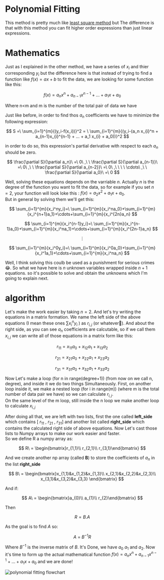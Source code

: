# Polynomial Fitting

This method is pretty much like [least square method](https://github.com/Karen-Najafzadeh/Numerical-Calculations/tree/main/Fitting/Least%20square%20method) but The difference is that
with this method you can fit higher order expressions than just linear expressions.

# Mathematics
Just as I explained in the other method, we have a series of $x_i$ and thier corresponding $y_i$ but the difference here is that instead of trying to find a function like $f(x) = ax+b$ to fit the data,
we are looking for some function like this:

$$ f(x) = a_n x^n + a_{n-1}x^{n-1} + ... + a_1 x + a_0 $$

Where n<m and m is the number of the total pair of data we have

Just like before, in order to find thos $a_n$ coefficients we have to minimize the following expression:

$$ S =\ \sum_{i=1}^{m}{(y_i-f(x_i))}^2 = \ \sum_{i=1}^{m}{(y_i-(a_n x_{i}^n + a_{n-1}x_{i}^{n-1} + ... + a_1 x_{i} + a_0))}^2 $$

in order to do so, this expression's partial derivative with respect to each $a_n$ should be zero.

$$ \frac{\partial S}{\partial a_n}\ =\ 0\ ,\ \ \frac{\partial S}{\partial a_{n-1}}\ =\ 0\ ,\ \ \frac{\partial S}{\partial a_{n-2}}\ =\ 0\ ,\ \ \ \ \cdots\ ,\ \ \frac{\partial S}{\partial a_0}\ =\ 0 $$

Well, solving these equations depends on the varriable $n$. Actually $n$ is the degree of the function you want to fit the data, so for example if you set $n=2$, your function will look loke this : $f(x) = a_2 x^2 + a_1 x + a_0$.<br />
But in general by solving them we'll get this:

$$ \sum_{i=1}^{m}{x_i^ny_i}=\ \sum_{i=1}^{m}{x_i^na_0}+\sum_{i=1}^{m}{x_i^{n+1}a_1}+\cdots+\sum_{i=1}^{m}{x_i^{2n}a_n} $$

$$ \sum_{i=1}^{m}{x_i^{n-1}y_i}=\ \sum_{i=1}^{m}{x_i^{n-1}a_0}+\sum_{i=1}^{m}{x_i^na_1}+\cdots+\sum_{i=1}^{m}{x_i^{2n-1}a_n} $$

$$ \vdots $$

$$ \sum_{i=1}^{m}{x_i^0y_i}=\ \sum_{i=1}^{m}{x_i^0a_0}+\sum_{i=1}^{m}{x_i^1a_1}+\cdots+\sum_{i=1}^{m}{x_i^na_n} $$

Well, I think solving this coulb be used as a punishment for serious crimes 😂. So what we have here is $n$ unknown variables wrapped inside $n+1$ equations. so it's possible to solve and obtain the unknowns which I'm going to explain next.

# algorithm 
Let's make the work easier by taking $n=2$. And let's try writing the equations in a matrix formation. We name the left side of the above equations (I mean these ones $\sum{x_i^ny_i}$ ) as $r_{i,j}$ (or whatever🤷).
And about the right side, as you can see $a_n$ coefficients are calcutable, so if we call them $x_{i,j}$ we can write all of those equations in a matrix form like this:

$$ r_{11} = x_{11} a_0 + x_{12} a_1 + x_{13} a_2  $$

$$ r_{21} = x_{21} a_0 + x_{22} a_1 + x_{23} a_2  $$

$$ r_{31} = x_{31} a_0 + x_{32} a_1 + x_{33} a_2  $$

Now Let's make a loop (for n in range(degree+1)) (from now on we call n, degree), and inside it we do two things Simultaneously. First, on another loop inside it, we make a nested loop (for i in range(m)) (where m is the total number of data pair we have) so we can calculate $r_{i,j}$.
<br /> On the same level of the m loop, still inside the n loop we make another loop to calculate $x_{i,j}$

After doing all that, we are left with two lists, first the one called **left_side** which contains [ $r_{11}$ , $r_{21}$ , $r_{31}$] and another list called **right_side** which contains the calculated right side of above equations. Now Let's cast those lists to Numpy arrays to make our work easier and faster. 
<br />So we define R a numpy array as:

$$ R\ = \begin{bmatrix}r_{1,1}\\
r_{2,1}\\
r_{3,1}\end{bmatrix} $$

And we create another np array (called **B**) to store the coefficients of $a_n$ in the list **right_side** 

$$ B\ = \begin{bmatrix}x_{1,1}&x_{1,2}&x_{1,3}\\
x_{2,1}&x_{2,2}&x_{2,3}\\
x_{3,1}&x_{3,2}&x_{3,3}
\end{bmatrix} $$

And if:

$$ A\ = \begin{bmatrix}a_{0}\\
a_{1}\\
r_{2}\end{bmatrix} $$

Then 

$$R = B.A$$

As the goal is to find $A$ so:

$$A\ =\ B^{-1}R$$

Where $B^{-1}$ is the inverse matrix of $B$. It's Done, we have $a_0$ $a_1$ and $a_2$. Now it's time to form up the actual mathematical function $f(x) = a_n x^n + a_{n-1}x^{n-1} + ... + a_1 x + a_0$ and we are done!

![polynomial fitting flowchart](https://github.com/Karen-Najafzadeh/Numerical-Calculations/assets/106056574/bd0ded41-0ea2-4cc9-86b3-23c4c5501cb1)

